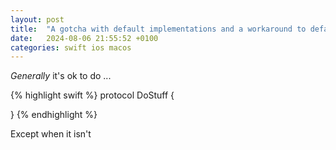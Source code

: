 ```yaml
---
layout: post
title:  "A gotcha with default implementations and a workaround to default args"
date:   2024-08-06 21:55:52 +0100
categories: swift ios macos
---
```


*Generally* it's ok to do ...

{% highlight swift %}
protocol DoStuff {

}
{% endhighlight %}

Except when it isn't

